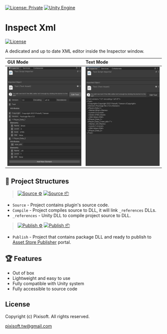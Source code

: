 [![License: Private](https://img.shields.io/badge/License-Private-green.svg)](https://github.com/Pixisoft/Inspect_Xml/blob/master/COPYING)
[![Unity Engine](https://img.shields.io/badge/unity-2021.2.0f1-black.svg?style=flat&logo=unity&cacheSeconds=2592000)](https://unity3d.com/get-unity/download/archive)

# Inspect Xml

[![License](https://github.com/Pixisoft/Inspect_Xml/actions/workflows/license.yml/badge.svg)](https://github.com/Pixisoft/Inspect_Xml/actions/workflows/license.yml)

A dedicated and up to date XML editor inside the Inspector window.

| GUI Mode                       | Text Mode                      |
|:-------------------------------|:-------------------------------|
| <img src="./etc/demo_1.png" /> | <img src="./etc/demo_2.png" /> |

## 📁 Project Structures

> [![Source ⚙️](https://github.com/Pixisoft/Inspect_Xml/actions/workflows/source_build.yml/badge.svg)](https://github.com/Pixisoft/Inspect_Xml/actions/workflows/source_build.yml)
> [![Source 📦](https://github.com/Pixisoft/Inspect_Xml/actions/workflows/source_package.yml/badge.svg)](https://github.com/Pixisoft/Inspect_Xml/actions/workflows/source_package.yml)

* `Source` - Project contains plugin's source code.
* `Compile` - Project compiles source to DLL, it will link `_references` DLLs.
* `_references` - Unity DLL to compile project source to DLL.

> [![Publish ⚙️](https://github.com/Pixisoft/Inspect_Xml/actions/workflows/publish_build.yml/badge.svg)](https://github.com/Pixisoft/Inspect_Xml/actions/workflows/publish_build.yml)
> [![Publish 📦](https://github.com/Pixisoft/Inspect_Xml/actions/workflows/publish_package.yml/badge.svg)](https://github.com/Pixisoft/Inspect_Xml/actions/workflows/publish_package.yml)

* `Publish` - Project that contains package DLL and ready to publish to [Asset Store Publisher](https://publisher.assetstore.unity3d.com/info.html?_gl=1*1fwg1ij*_ga*MTg0NjU4MTc4NC4xNjAwMzQ5NzM3*_ga_1S78EFL1W5*MTYyNDI3MzU4Ni40Ni4wLjE2MjQyNzM1ODYuNjA.&_ga=2.77544981.1416380940.1624186429-1846581784.1600349737) portal.

## 🏆 Features

* Out of box
* Lightweight and easy to use
* Fully compatible with Unity system
* Fully accessible to source code

## License

Copyright (c) Pixisoft. All rights reserved.

pixisoft.tw@gmail.com
